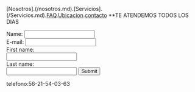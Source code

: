 [Nosotros].(/nosotros.md).[Servicios].(/Servicios.md).[FAQ](FAQ.md).[Ubicacion](Ubicacion.md).[contacto](/Contacto.md)
**TE ATENDEMOS TODOS LOS DIAS

<form action="https://formspree.io/f/mvolbqzy" method="post">
Name: <input type="texto" name="leonardo"><br>
E-mail: <input type="text" name="Leonardojoel09mv@gmail.com"><br>
   <label for="fname">First name:</label><br>
  <input type="text" id="fname" name="fname"><br>
  <label for="lname">Last name:</label><br>
  <input type="text" id="lname" name="lname">
<input type="submit">
  
</form>





telefono:56-21-54-03-63
